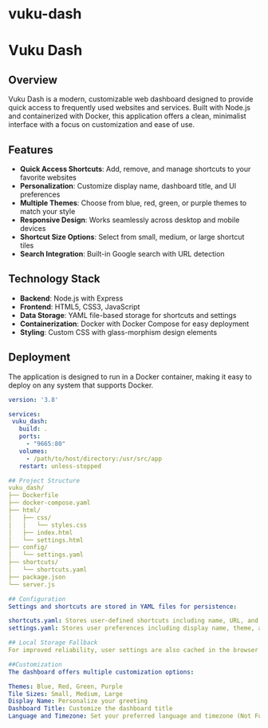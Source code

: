 # vuku-dash
# Vuku Dash

## Overview
Vuku Dash is a modern, customizable web dashboard designed to provide quick access to frequently used websites and services. Built with Node.js and containerized with Docker, this application offers a clean, minimalist interface with a focus on customization and ease of use.

## Features
- **Quick Access Shortcuts**: Add, remove, and manage shortcuts to your favorite websites
- **Personalization**: Customize display name, dashboard title, and UI preferences
- **Multiple Themes**: Choose from blue, red, green, or purple themes to match your style
- **Responsive Design**: Works seamlessly across desktop and mobile devices
- **Shortcut Size Options**: Select from small, medium, or large shortcut tiles
- **Search Integration**: Built-in Google search with URL detection

## Technology Stack
- **Backend**: Node.js with Express
- **Frontend**: HTML5, CSS3, JavaScript
- **Data Storage**: YAML file-based storage for shortcuts and settings
- **Containerization**: Docker with Docker Compose for easy deployment
- **Styling**: Custom CSS with glass-morphism design elements

## Deployment
The application is designed to run in a Docker container, making it easy to deploy on any system that supports Docker.

```yaml
version: '3.8'

services:
 vuku_dash:
   build: .
   ports:
     - "9665:80"
   volumes:
     - /path/to/host/directory:/usr/src/app
   restart: unless-stopped

## Project Structure
vuku_dash/
├── Dockerfile
├── docker-compose.yaml
├── html/
│   ├── css/
│   │   └── styles.css
│   ├── index.html
│   └── settings.html
├── config/
│   └── settings.yaml
├── shortcuts/
│   └── shortcuts.yaml
├── package.json
└── server.js

## Configuration
Settings and shortcuts are stored in YAML files for persistence:

shortcuts.yaml: Stores user-defined shortcuts including name, URL, and icon
settings.yaml: Stores user preferences including display name, theme, and UI settings

## Local Storage Fallback
For improved reliability, user settings are also cached in the browser's localStorage, providing a seamless experience even if there are issues with the server-side storage.

##Customization
The dashboard offers multiple customization options:

Themes: Blue, Red, Green, Purple
Tile Sizes: Small, Medium, Large
Display Name: Personalize your greeting
Dashboard Title: Customize the dashboard title
Language and Timezone: Set your preferred language and timezone (Not Functional)